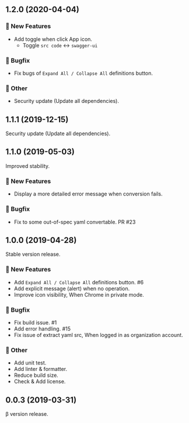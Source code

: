 ## 1.2.0 (2020-04-04)

### :rocket: New Features

- Add toggle when click App icon.
  - Toggle `src code` &lt;-> `swagger-ui`

### :bug: Bugfix

- Fix bugs of `Expand All / Collapse All` definitions button.

### :hammer: Other

- Security update (Update all dependencies).

## 1.1.1 (2019-12-15)

Security update (Update all dependencies).

## 1.1.0 (2019-05-03)

Improved stability.

### :rocket: New Features

- Display a more detailed error message when conversion fails.

### :bug: Bugfix

- Fix to some out-of-spec yaml convertable. PR #23

## 1.0.0 (2019-04-28)

Stable version release.

### :rocket: New Features

- Add `Expand All / Collapse All` definitions button. #6
- Add explicit message (alert) when no operation.
- Improve icon visibility, When Chrome in private mode.

### :bug: Bugfix

- Fix build issue. #1
- Add error handling. #15
- Fix issue of extract yaml src, When logged in as organization account.

### :hammer: Other

- Add unit test.
- Add linter & formatter.
- Reduce build size.
- Check & Add license.

## 0.0.3 (2019-03-31)

β version release.
